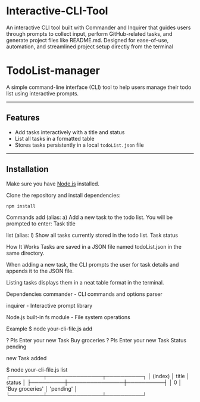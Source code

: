 # Interactive-CLI-Tool
An interactive CLI tool built with Commander and Inquirer that guides users through prompts to collect input, perform GitHub-related tasks, and generate project files like README.md. Designed for ease-of-use, automation, and streamlined project setup directly from the terminal
# TodoList-manager

A simple command-line interface (CLI) tool to help users manage their todo list using interactive prompts.

---

## Features

- Add tasks interactively with a title and status
- List all tasks in a formatted table
- Stores tasks persistently in a local `todoList.json` file

---

## Installation

Make sure you have [Node.js](https://nodejs.org/) installed.

Clone the repository and install dependencies:

```bash
npm install
```
Commands
add (alias: a)
Add a new task to the todo list. You will be prompted to enter:
Task title

list (alias: l)
Show all tasks currently stored in the todo list.
Task status

How It Works
Tasks are saved in a JSON file named todoList.json in the same directory.

When adding a new task, the CLI prompts the user for task details and appends it to the JSON file.

Listing tasks displays them in a neat table format in the terminal.

Dependencies
commander - CLI commands and options parser

inquirer - Interactive prompt library

Node.js built-in fs module - File system operations

Example
$ node your-cli-file.js add

? Pls Enter your new Task Buy groceries
? Pls Enter your new Task Status pending

new Task added

$ node your-cli-file.js list
┌─────────┬───────────────┬──────────┐
│ (index) │     title     │  status  │
├─────────┼───────────────┼──────────┤
│    0    │ 'Buy groceries' │ 'pending' │
└─────────┴───────────────┴──────────┘
